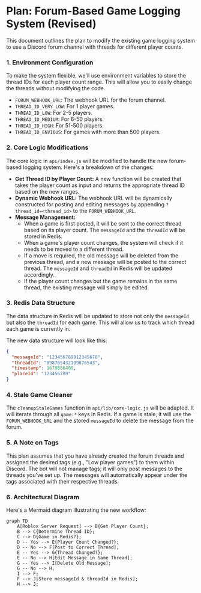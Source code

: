 # Plan: Forum-Based Game Logging System (Revised)

This document outlines the plan to modify the existing game logging system to use a Discord forum channel with threads for different player counts.

### 1. Environment Configuration

To make the system flexible, we'll use environment variables to store the thread IDs for each player count range. This will allow you to easily change the threads without modifying the code.

*   `FORUM_WEBHOOK_URL`: The webhook URL for the forum channel.
*   `THREAD_ID_VERY_LOW`: For 1 player games.
*   `THREAD_ID_LOW`: For 2-5 players.
*   `THREAD_ID_MEDIUM`: For 6-50 players.
*   `THREAD_ID_HIGH`: For 51-500 players.
*   `THREAD_ID_ENVIOUS`: For games with more than 500 players.

### 2. Core Logic Modifications

The core logic in `api/index.js` will be modified to handle the new forum-based logging system. Here's a breakdown of the changes:

*   **Get Thread ID by Player Count:** A new function will be created that takes the player count as input and returns the appropriate thread ID based on the new ranges.
*   **Dynamic Webhook URL:** The webhook URL will be dynamically constructed for posting and editing messages by appending `?thread_id=<thread_id>` to the `FORUM_WEBHOOK_URL`.
*   **Message Management:**
    *   When a game is first posted, it will be sent to the correct thread based on its player count. The `messageId` and the `threadId` will be stored in Redis.
    *   When a game's player count changes, the system will check if it needs to be moved to a different thread.
    *   If a move is required, the old message will be deleted from the previous thread, and a new message will be posted to the correct thread. The `messageId` and `threadId` in Redis will be updated accordingly.
    *   If the player count changes but the game remains in the same thread, the existing message will simply be edited.

### 3. Redis Data Structure

The data structure in Redis will be updated to store not only the `messageId` but also the `threadId` for each game. This will allow us to track which thread each game is currently in.

The new data structure will look like this:

```json
{
  "messageId": "123456789012345678",
  "threadId": "098765432109876543",
  "timestamp": 1678886400,
  "placeId": "123456789"
}
```

### 4. Stale Game Cleaner

The `cleanupStaleGames` function in `api/lib/core-logic.js` will be adapted. It will iterate through all `game:*` keys in Redis. If a game is stale, it will use the `FORUM_WEBHOOK_URL` and the stored `messageId` to delete the message from the forum.

### 5. A Note on Tags

This plan assumes that you have already created the forum threads and assigned the desired tags (e.g., "Low player games") to them within Discord. The bot will not manage tags; it will only post messages to the threads you've set up. The messages will automatically appear under the tags associated with their respective threads.

### 6. Architectural Diagram

Here's a Mermaid diagram illustrating the new workflow:

```mermaid
graph TD
    A[Roblox Server Request] --> B{Get Player Count};
    B --> C{Determine Thread ID};
    C --> D{Game in Redis?};
    D -- Yes --> E{Player Count Changed?};
    D -- No --> F[Post to Correct Thread];
    E -- Yes --> G{Thread Changed?};
    E -- No --> H[Edit Message in Same Thread];
    G -- Yes --> I[Delete Old Message];
    G -- No --> H;
    I --> F;
    F --> J[Store messageId & threadId in Redis];
    H --> J;